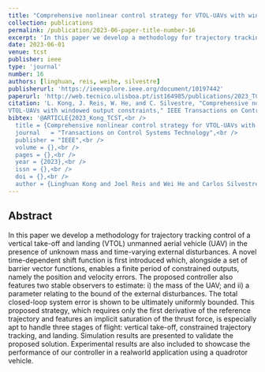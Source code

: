 ```yaml
---
title: "Comprehensive nonlinear control strategy for VTOL-UAVs with windowed output constraints"
collection: publications
permalink: /publication/2023-06-paper-title-number-16
excerpt: 'In this paper we develop a methodology for trajectory tracking control of a vertical take-off and landing unmanned aerial vehicle in the presence of unknown mass and time-varying external disturbances.'
date: 2023-06-01
venue: tcst
publisher: ieee
type: 'journal'
number: 16
authors: [linghuan, reis, weihe, silvestre]
publisherurl: 'https://ieeexplore.ieee.org/document/10197442'
paperurl: 'http://web.tecnico.ulisboa.pt/ist164985/publications/2023_TCST_Comprehensive_nonlinear_control_strategy_for_VTOL_UAVs_with_windowed_output_constraints.pdf'
citation: 'L. Kong, J. Reis, W. He, and C. Silvestre, "Comprehensive nonlinear control strategy for
VTOL-UAVs with windowed output constraints," IEEE Transactions on Control Systems Technology, 2023. (in press)'
bibtex: '@ARTICLE{2023_Kong_TCST,<br />
  title = {Comprehensive nonlinear control strategy for VTOL-UAVs with windowed output constraints},<br />
  journal   = "Transactions on Control Systems Technology",<br />
  publisher = "IEEE",<br />
  volume = {},<br />
  pages = {},<br />
  year = {2023},<br />
  issn = {},<br />
  doi = {},<br />
  author = {Linghuan Kong and Joel Reis and Wei He and Carlos Silvestre}'
---
```

**Abstract**
---
In this paper we develop a methodology for trajectory tracking control of a vertical take-off and landing (VTOL) unmanned aerial vehicle (UAV) in the presence of unknown mass and time-varying external disturbances.
A novel time-dependent shift function is first introduced which, alongside a set of barrier vector functions, enables a finite period of constrained outputs, namely the position and velocity errors.
The proposed controller also features two stable observers to estimate: i) the mass of the UAV; and ii) a parameter relating to the bound of the external disturbances.
The total closed-loop system error is shown to be ultimately uniformly bounded.
This proposed strategy, which requires only the first derivative of the reference trajectory and features an implicit saturation of the thrust force, is especially apt to handle three stages of flight: vertical take-off, constrained trajectory tracking, and landing.
Simulation results are presented to validate the proposed solution.
Experimental results are also included to showcase the performance of our controller in a realworld application using a quadrotor vehicle.